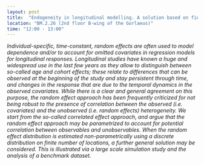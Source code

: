 ```yaml
---
layout: post
title:  "Endogeneity in longitudinal modelling. A solution based on finite mixtures (Marco Alfo)"
location: "BM.2.26 (2nd floor B-wing of the Gorlaeus)"
time: "12:00 - 13:00"
---
```


<em>
Individual-specific, time-constant, random effects are often used to model dependence and/or to account for omitted covariates in regression models for longitudinal responses. Longitudinal studies have known a huge and widespread use in the last few years as they allow to distinguish between so-called age and cohort effects; these relate to differences that can be observed at the beginning of the study and stay persistent through time, and changes in the response that are due to the temporal dynamics in the observed covariates. While there is a clear and general agreement on this purpose, the random effect approach has been frequently criticized for not being robust to the presence of correlation between the observed (i.e. covariates) and the unobserved (i.e. random effects) heterogeneity. We start from the so-called correlated effect approach, and argue that the random effect approach may be parametrized to account for potential correlation between observables and unobservables. When the random effect distribution is estimated non-parametrically using a discrete distribution on finite number of locations, a further general solution may be considered. This is illustrated via a large scale simulation study and the analysis of a benchmark dataset.
</em>
